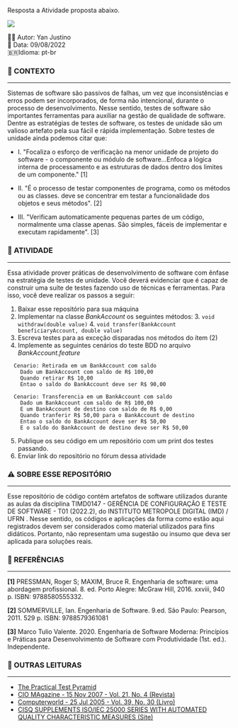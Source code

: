 Resposta a Atividade proposta abaixo.

![](https://img.shields.io/static/v1?label=ACTIVITY&message=CONSTRUCTION-TESTES&color=<COLOR>)

✍🏽 Autor: Yan Justino  
📅 Data: 09/08/2022  
🇧🇷Idioma:  pt-br

### 📌 CONTEXTO

---

Sistemas de software são passivos de falhas, um vez que inconsistências e erros podem ser incorporados, de forma não
intencional, durante o processo de desenvolvimento. Nesse sentido, testes de software são importantes ferramentas para 
auxiliar na gestão de qualidade de software. Dentre as estratégias de testes de software, os testes de unidade são um valioso
artefato pela sua fácil e rápida implementação. Sobre testes de unidade ainda podemos citar que: 

- I. "Focaliza o esforço de verificação na menor unidade de projeto do software - o componente ou módulo de software...Enfoca
   a lógica interna de processamento e as estruturas de dados dentro dos limites de um componente." [1]


- II. "É o processo de testar componentes de programa, como os métodos ou as classes. deve se concentrar em testar a
   funcionalidade dos objetos e seus métodos". [2]


- III. "Verificam automaticamente pequenas partes de um código, normalmente uma classe apenas.
   São simples, fáceis de implementar e executam rapidamente". [3]

### 📗 ATIVIDADE

---

Essa atividade prover práticas de desenvolvimento de software com ênfase na estratégia de testes de unidade. Você deverá
evidenciar que é capaz de construir uma suíte de testes fazendo uso de técnicas e ferramentas. Para isso, você deve 
realizar os passos a seguir: 

1. Baixar esse repositório para sua máquina
2. Implementar na classe _BankAccount_ os seguintes métodos:
   3. `void withdraw(double value)`
   4. `void transfer(BankAccount beneficiaryAccount, double value)`
5. Escreva testes para as exceção disparadas nos métodos do ítem (2)
7. Implemente as seguintes cenários do teste BDD no arquivo _BankAccount.feature_

```
  Cenario: Retirada em um BankAccount com saldo
    Dado um BankAccount com saldo de R$ 100,00
    Quando retirar R$ 10,00
    Entao o saldo do BankAccount deve ser R$ 90,00

  Cenario: Transferencia em um BankAccount com saldo
    Dado um BankAccount com saldo de R$ 100,00
    E um BankAccount de destino com saldo de R$ 0,00
    Quando tranferir R$ 50,00 para o BankAccount de destino
    Entao o saldo do BankAccount deve ser R$ 50,00
    E o saldo do BankAccount de destino deve ser R$ 50,00
```

5. Publique os seu código em um repositório com um print dos testes passando.
6. Enviar link do repositório no fórum dessa atividade

### ⚠️ SOBRE ESSE REPOSITÓRIO  

---

Esse repositório de código contém artefatos de software utilizados durante as
aulas da disciplina TIMD0147 - GERÊNCIA DE CONFIGURAÇÃO E TESTE DE SOFTWARE - T01 (2022.2), do INSTITUTO METROPOLE DIGITAL (IMD) / UFRN
. Nesse sentido, os códigos e aplicações da forma como estão aqui registrados devem ser
considerados como material utilizados para fins didáticos. Portanto, não representam uma sugestão ou insumo
que deva ser aplicada para soluções reais.

### 📖 REFERÊNCIAS

---

**[1]** PRESSMAN, Roger S; MAXIM, Bruce R. Engenharia de software: uma abordagem profissional. 8. ed. Porto Alegre: McGraw Hill, 2016. xxviii, 940 p. ISBN: 9788580555332.

**[2]** SOMMERVILLE, Ian. Engenharia de Software. 9.ed. São Paulo: Pearson, 2011. 529 p. ISBN: 9788579361081

**[3]** Marco Tulio Valente. 2020. Engenharia de Software Moderna: Princípios e Práticas para Desenvolvimento de Software com Produtividade (1st. ed.). Independente.

### 🔗 OUTRAS LEITURAS

---

- [The Practical Test Pyramid](https://martinfowler.com/articles/practical-test-pyramid.html)
- [CIO MAgazine - 15 Nov 2007 - Vol. 21, No. 4  (Revista)](https://books.google.com.br/books?id=YgoAAAAAMBAJ&lpg=PP1&pg=PP1#v=onepage&q&f=false)
- [Computerworld - 25 Jul 2005 - Vol. 39, No. 30  (Livro)](https://books.google.com.br/books?id=cPtooiQepS0C&printsec=frontcover#v=onepage&q&f=false)
- [CISQ SUPPLEMENTS ISO/IEC 25000 SERIES WITH AUTOMATED QUALITY CHARACTERISTIC MEASURES (Site)](https://www.it-cisq.org/cisq-supplements-isoiec-25000-series-with-automated-quality-characteristic-measures/)

